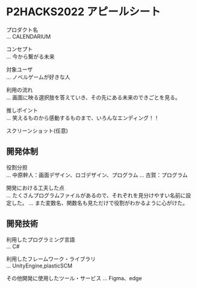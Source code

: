 # P2HACKS2022 アピールシート 

プロダクト名  
... CALENDARIUM

コンセプト  
...  今から繋がる未来

対象ユーザ  
...  ノベルゲームが好きな人

利用の流れ  
...  画面に映る選択肢を答えていき、その先にある未来のできごとを見る。

推しポイント  
...  笑えるものから感動するものまで、いろんなエンディング！！

スクリーンショット(任意)  

## 開発体制  

役割分担  
...  中原幹人：画面デザイン、ロゴデザイン、プログラム
...  古賀：プログラム

開発における工夫した点  
...  たくさんプログラムファイルがあるので、それぞれを見分けやすい名前に設定した。
...  また変数名、関数名も見ただけで役割がわかるように心がけた。
## 開発技術 

利用したプログラミング言語  
...  C#

利用したフレームワーク・ライブラリ  
...  UnityEngine,plasticSCM

その他開発に使用したツール・サービス
...  Figma、edge
